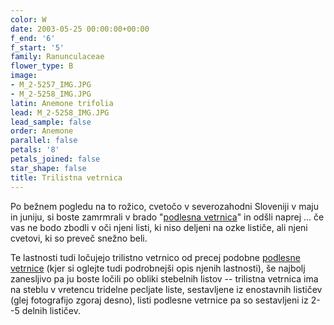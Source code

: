 ```yaml
---
color: W
date: 2003-05-25 00:00:00+00:00
f_end: '6'
f_start: '5'
family: Ranunculaceae
flower_type: B
image:
- M_2-5257_IMG.JPG
- M_2-5258_IMG.JPG
latin: Anemone trifolia
lead: M_2-5258_IMG.JPG
lead_sample: false
order: Anemone
parallel: false
petals: '8'
petals_joined: false
star_shape: false
title: Trilistna vetrnica
---
```

Po bežnem pogledu na to rožico, cvetočo v severozahodni Sloveniji v maju in juniju, si boste zamrmrali v brado \"[podlesna vetrnica](../../anemonenemorosa/podlesna-vetrnica/)\" in odšli naprej \... če vas ne bodo zbodli v oči njeni listi, ki niso deljeni na ozke lističe, ali njeni cvetovi, ki so preveč snežno beli.

Te lastnosti tudi ločujejo trilistno vetrnico od precej podobne [podlesne vetrnice](../../anemonenemorosa/podlesna-vetrnica/) (kjer si oglejte tudi podrobnejši opis njenih lastnosti), še najbolj zanesljivo pa ju boste ločili po obliki stebelnih listov -- trilistna vetrnica ima na steblu v vretencu tridelne pecljate liste, sestavljene iz enostavnih lističev (glej fotografijo zgoraj desno), listi podlesne vetrnice pa so sestavljeni iz 2--5 delnih lističev.
